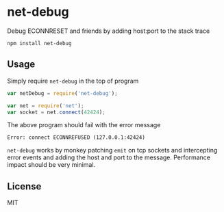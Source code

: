 # net-debug

Debug ECONNRESET and friends by adding host:port to the stack trace

	npm install net-debug

## Usage

Simply require `net-debug` in the top of program

``` js
var netDebug = require('net-debug');

var net = require('net');
var socket = net.connect(42424);
```

The above program should fail with the error message

```
Error: connect ECONNREFUSED (127.0.0.1:42424)
```

`net-debug` works by monkey patching `emit` on tcp sockets and intercepting error events and adding the host and port to the message.
Performance impact should be very minimal.

## License

MIT
